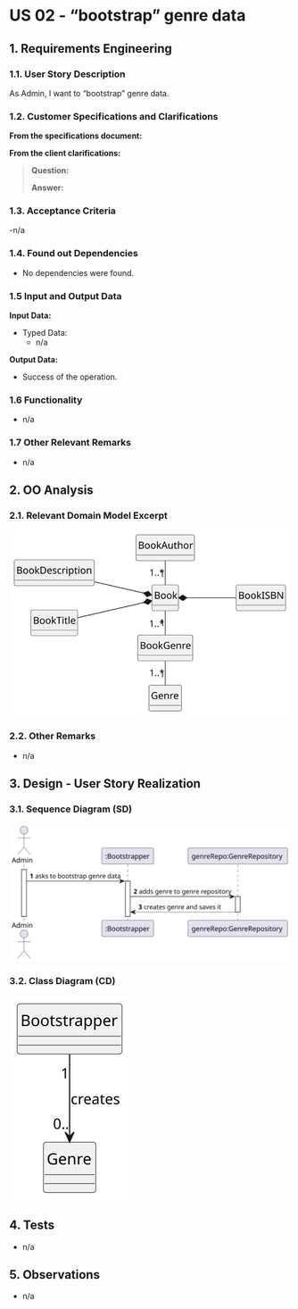# US 02 - “bootstrap” genre data

## 1. Requirements Engineering

### 1.1. User Story Description

As Admin, I want to “bootstrap” genre data.

### 1.2. Customer Specifications and Clarifications

**From the specifications document:**

>

**From the client clarifications:**

> **Question:**
>
> **Answer:**
>

### 1.3. Acceptance Criteria

-n/a

### 1.4. Found out Dependencies

* No dependencies were found.

### 1.5 Input and Output Data

**Input Data:**

- Typed Data:
    - n/a

**Output Data:**

- Success of the operation.

### 1.6 Functionality

- n/a

### 1.7 Other Relevant Remarks

- n/a

## 2. OO Analysis

### 2.1. Relevant Domain Model Excerpt

![US02-DM](US02-DM.svg)

### 2.2. Other Remarks

- n/a

## 3. Design - User Story Realization

### 3.1. Sequence Diagram (SD)

![US02-SD](US02-SD.svg)

### 3.2. Class Diagram (CD)

![US02-CD](US02-CD.svg)

## 4. Tests

- n/a

## 5. Observations

- n/a